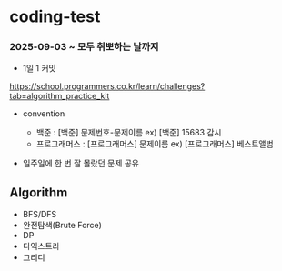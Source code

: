 # coding-test
### 2025-09-03 ~ 모두 취뽀하는 날까지

- 1일 1 커밋

https://school.programmers.co.kr/learn/challenges?tab=algorithm_practice_kit

- convention
  - 백준 : [백준] 문제번호-문제이름 ex) [백준] 15683 감시
  - 프로그래머스 : [프로그래머스] 문제이름 ex) [프로그래머스] 베스트앨범

- 일주일에 한 번 잘 몰랐던 문제 공유

  
## Algorithm
- BFS/DFS
- 완전탐색(Brute Force)
- DP
- 다익스트라
- 그리디
  
